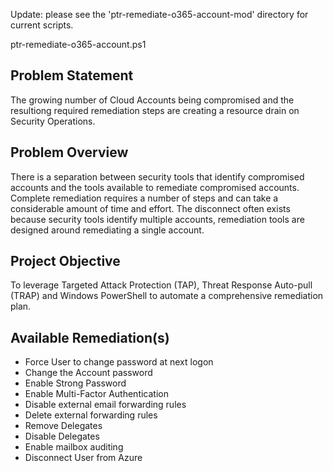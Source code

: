 Update: please see the 'ptr-remediate-o365-account-mod' directory for current scripts.

ptr-remediate-o365-account.ps1

Problem Statement
---
The growing number of Cloud Accounts being compromised and the resultiong required remediation steps are creating a resource drain on Security Operations.

Problem Overview
---
There is a separation between security tools that identify compromised accounts and the tools available to remediate compromised accounts. Complete remediation requires a number of steps and can take a considerable amount of time and effort.
The disconnect often exists because security tools identify multiple accounts, remediation tools are designed around remediating a single account.

Project Objective
---
To leverage Targeted Attack Protection (TAP), Threat Response Auto-pull (TRAP) and Windows PowerShell to automate a comprehensive remediation plan.

Available Remediation(s)
---
- Force User to change password at next logon
- Change the Account password
- Enable Strong Password
- Enable Multi-Factor Authentication
- Disable external email forwarding rules
- Delete external forwarding rules
- Remove Delegates
- Disable Delegates
- Enable mailbox auditing
- Disconnect User from Azure
